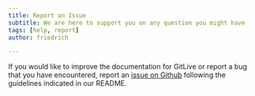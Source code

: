 ```yaml
---
title: Report an Issue
subtitle: We are here to support you on any question you might have
tags: [help, report]
author: friedrich

---
```


If you would like to improve the documentation for GitLive or report a bug that you have encountered, report an [issue on Github](https://github.com/GitLiveApp/GitLive/issues/new) following the guidelines indicated in our README.
